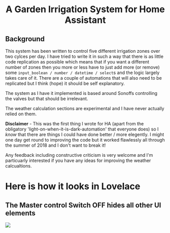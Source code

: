 <h1 align="center">A Garden Irrigation System for Home Assistant</h1>


<h2>Background</h2>

This system has been written to control five different irrigation zones over two cylces per day.  I have tried to write it in such a way that there is as little code replication as possible which means that if you want a different number of zones then you more or less have to just add more (or remove) some  ```input_boolean / number / datetime / select```s and the logic largely takes care of it. There are a couple of automations that will also need to be replicated but I think (hope) it should be self explanatory.

The system as I have it implemented is based around Sonoffs controlling the valves but that should be irrelevant.

The weather calculation sections are experimental and I have never actually relied on them. 

__Disclaimer__ - This was the first thing I wrote for HA (apart from the obligatory 'light-on-when-it-is-dark-automation' that everyone does) so I *know* that there are things I could have done better / more elegently. I might one day get round to improving the code but it worked flawlessly all through the summer of 2018 and I don't want to break it!

Any feedback including constructive criticism is very welcome and I'm particuarly interested if you have any ideas for improving the weather calcualtions.

<h1>Here is how it looks in Lovelace</h1> 

<h2>The Master control Switch OFF hides all other UI elements </h2>
<img src="https://github.com/kloggy/Home-Assistant/blob/master/packages/garden/Screenshots/MasterControlSwitch.png"/>
